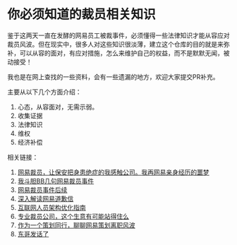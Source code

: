 # 你必须知道的裁员相关知识

鉴于这两天一直在发酵的网易员工被裁事件，必须懂得一些法律知识才能从容应对裁员风波。但在现实中，很多人对这些知识很淡薄，建立这个仓库的目的就是来弥补，可以从容的面对，有应对措施，怎么来维护自己的权益，而不是默默无闻，被动接受！

我也是在网上查找的一些资料，会有一些遗漏的地方，欢迎大家提交PR补充。

主要从以下几个方面介绍：

1. 心态，从容面对，无需示弱。
2. 收集证据
3. 法律知识
4. 维权
5. 经济补偿

相关链接：
1. [网易裁员，让保安把身患绝症的我感触公司。我再网易亲身经历的噩梦](https://mp.weixin.qq.com/s/FW7uR5t6UMMxgkCcAvk-MA)
2. [我斗胆BB几句网易裁员事件](https://mp.weixin.qq.com/s/pxJVSf7e6IdMByomPuXWdA)
3. [网易裁员事件后续](https://mp.weixin.qq.com/s/bVKfh9JeKbvSnD-mZ8SmbA)
4. [深入解读网易道歉信](https://mp.weixin.qq.com/s/s03kNN8yhr_XGiWvcK-fpQ)
5. [互联网人员架构优化指南](https://mp.weixin.qq.com/s/QHxoi5a_GcFBZ2xbI4djbw)
6. [专业裁员公司，这个生意有可能站得住么](https://mp.weixin.qq.com/s/HCIHD3aZwFwRM85wvi1E1w)
7. [作为一个策划同行，聊聊网易策划离职风波](https://mp.weixin.qq.com/s/pGIK9zDRT5cenKC77VqZOA)
8. [东哥发话了](https://www.toutiao.com/i6763094737600643597/?tt_from=weixin_moments&utm_campaign=client_share&wxshare_count=23&from=timeline&timestamp=1574658588&app=news_article&utm_source=weixin_moments&isappinstalled=0&utm_medium=toutiao_ios&req_id=2019112513094701002607707532240249&group_id=6763094737600643597&pbid=6733163469737281031)
